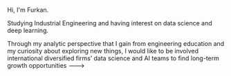 Hi, I'm Furkan.

Studying Industrial Engineering and having interest on data science and deep learning.

Through my analytic perspective that I gain from engineering education and my curiosity about 
exploring new things, I would like to be involved international diversified firms’ data science and AI
teams to find long-term growth opportunities
--->

